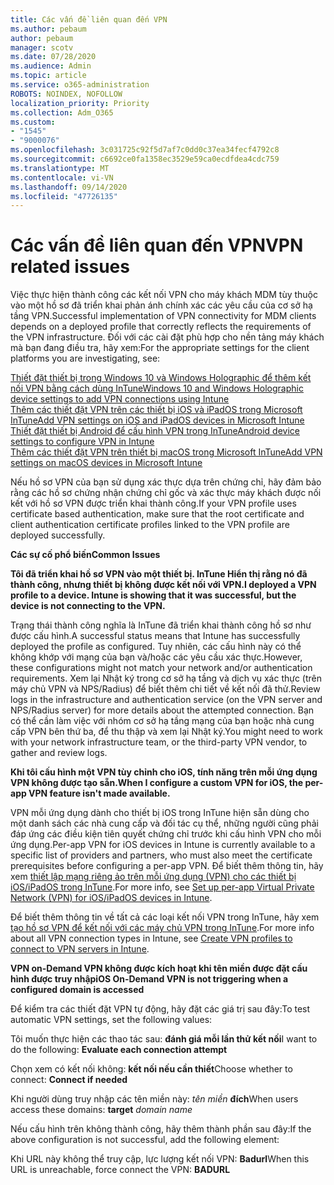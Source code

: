 ```yaml
---
title: Các vấn đề liên quan đến VPN
ms.author: pebaum
author: pebaum
manager: scotv
ms.date: 07/28/2020
ms.audience: Admin
ms.topic: article
ms.service: o365-administration
ROBOTS: NOINDEX, NOFOLLOW
localization_priority: Priority
ms.collection: Adm_O365
ms.custom:
- "1545"
- "9000076"
ms.openlocfilehash: 3c031725c92f5d7af7c0dd0c37ea34fecf4792c8
ms.sourcegitcommit: c6692ce0fa1358ec3529e59ca0ecdfdea4cdc759
ms.translationtype: MT
ms.contentlocale: vi-VN
ms.lasthandoff: 09/14/2020
ms.locfileid: "47726135"
---
```

# <a name="vpn-related-issues"></a><span data-ttu-id="51823-102">Các vấn đề liên quan đến VPN</span><span class="sxs-lookup"><span data-stu-id="51823-102">VPN related issues</span></span>

<span data-ttu-id="51823-103">Việc thực hiện thành công các kết nối VPN cho máy khách MDM tùy thuộc vào một hồ sơ đã triển khai phản ánh chính xác các yêu cầu của cơ sở hạ tầng VPN.</span><span class="sxs-lookup"><span data-stu-id="51823-103">Successful implementation of VPN connectivity for MDM clients depends on a deployed profile that correctly reflects the requirements of the VPN infrastructure.</span></span> <span data-ttu-id="51823-104">Đối với các cài đặt phù hợp cho nền tảng máy khách mà bạn đang điều tra, hãy xem:</span><span class="sxs-lookup"><span data-stu-id="51823-104">For the appropriate settings for the client platforms you are investigating, see:</span></span> 

[<span data-ttu-id="51823-105">Thiết đặt thiết bị trong Windows 10 và Windows Holographic để thêm kết nối VPN bằng cách dùng InTune</span><span class="sxs-lookup"><span data-stu-id="51823-105">Windows 10 and Windows Holographic device settings to add VPN connections using Intune</span></span>](https://docs.microsoft.com/intune/vpn-settings-windows-10)  
[<span data-ttu-id="51823-106">Thêm các thiết đặt VPN trên các thiết bị iOS và iPadOS trong Microsoft InTune</span><span class="sxs-lookup"><span data-stu-id="51823-106">Add VPN settings on iOS and iPadOS devices in Microsoft Intune</span></span>](https://docs.microsoft.com/intune/vpn-settings-ios)  
[<span data-ttu-id="51823-107">Thiết đặt thiết bị Android để cấu hình VPN trong InTune</span><span class="sxs-lookup"><span data-stu-id="51823-107">Android device settings to configure VPN in Intune</span></span>](https://docs.microsoft.com/intune/vpn-settings-android)  
[<span data-ttu-id="51823-108">Thêm các thiết đặt VPN trên thiết bị macOS trong Microsoft InTune</span><span class="sxs-lookup"><span data-stu-id="51823-108">Add VPN settings on macOS devices in Microsoft Intune</span></span>](https://docs.microsoft.com/mem/intune/configuration/vpn-settings-macos)

<span data-ttu-id="51823-109">Nếu hồ sơ VPN của bạn sử dụng xác thực dựa trên chứng chỉ, hãy đảm bảo rằng các hồ sơ chứng nhận chứng chỉ gốc và xác thực máy khách được nối kết với hồ sơ VPN được triển khai thành công.</span><span class="sxs-lookup"><span data-stu-id="51823-109">If your VPN profile uses certificate based authentication, make sure that the root certificate and client authentication certificate profiles linked to the VPN profile are deployed successfully.</span></span>

<span data-ttu-id="51823-110">**Các sự cố phổ biến**</span><span class="sxs-lookup"><span data-stu-id="51823-110">**Common Issues**</span></span>

<span data-ttu-id="51823-111">**Tôi đã triển khai hồ sơ VPN vào một thiết bị. InTune Hiển thị rằng nó đã thành công, nhưng thiết bị không được kết nối với VPN.**</span><span class="sxs-lookup"><span data-stu-id="51823-111">**I deployed a VPN profile to a device. Intune is showing that it was successful, but the device is not connecting to the VPN.**</span></span>

<span data-ttu-id="51823-112">Trạng thái thành công nghĩa là InTune đã triển khai thành công hồ sơ như được cấu hình.</span><span class="sxs-lookup"><span data-stu-id="51823-112">A successful status means that Intune has successfully deployed the profile as configured.</span></span> <span data-ttu-id="51823-113">Tuy nhiên, các cấu hình này có thể không khớp với mạng của bạn và/hoặc các yêu cầu xác thực.</span><span class="sxs-lookup"><span data-stu-id="51823-113">However, these configurations might not match your network and/or authentication requirements.</span></span> <span data-ttu-id="51823-114">Xem lại Nhật ký trong cơ sở hạ tầng và dịch vụ xác thực (trên máy chủ VPN và NPS/Radius) để biết thêm chi tiết về kết nối đã thử.</span><span class="sxs-lookup"><span data-stu-id="51823-114">Review logs in the infrastructure and authentication service (on the VPN server and NPS/Radius server) for more details about the attempted connection.</span></span> <span data-ttu-id="51823-115">Bạn có thể cần làm việc với nhóm cơ sở hạ tầng mạng của bạn hoặc nhà cung cấp VPN bên thứ ba, để thu thập và xem lại Nhật ký.</span><span class="sxs-lookup"><span data-stu-id="51823-115">You might need to work with your network infrastructure team, or the third-party VPN vendor, to gather and review logs.</span></span>

<span data-ttu-id="51823-116">**Khi tôi cấu hình một VPN tùy chỉnh cho iOS, tính năng trên mỗi ứng dụng VPN không được tạo sẵn.**</span><span class="sxs-lookup"><span data-stu-id="51823-116">**When I configure a custom VPN for iOS, the per-app VPN feature isn't made available.**</span></span>

<span data-ttu-id="51823-117">VPN mỗi ứng dụng dành cho thiết bị iOS trong InTune hiện sẵn dùng cho một danh sách các nhà cung cấp và đối tác cụ thể, những người cũng phải đáp ứng các điều kiện tiên quyết chứng chỉ trước khi cấu hình VPN cho mỗi ứng dụng.</span><span class="sxs-lookup"><span data-stu-id="51823-117">Per-app VPN for iOS devices in Intune is currently available to a specific list of providers and partners, who must also meet the certificate prerequisites before configuring a per-app VPN.</span></span> <span data-ttu-id="51823-118">Để biết thêm thông tin, hãy xem [thiết lập mạng riêng ảo trên mỗi ứng dụng (VPN) cho các thiết bị iOS/iPadOS trong InTune](https://docs.microsoft.com/intune/vpn-setting-configure-per-app).</span><span class="sxs-lookup"><span data-stu-id="51823-118">For more info, see [Set up per-app Virtual Private Network (VPN) for iOS/iPadOS devices in Intune](https://docs.microsoft.com/intune/vpn-setting-configure-per-app).</span></span> 

<span data-ttu-id="51823-119">Để biết thêm thông tin về tất cả các loại kết nối VPN trong InTune, hãy xem [tạo hồ sơ VPN để kết nối với các máy chủ VPN trong InTune](https://docs.microsoft.com/intune/vpn-settings-configure).</span><span class="sxs-lookup"><span data-stu-id="51823-119">For more info about all VPN connection types in Intune, see [Create VPN profiles to connect to VPN servers in Intune](https://docs.microsoft.com/intune/vpn-settings-configure).</span></span>  

<span data-ttu-id="51823-120">**VPN on-Demand VPN không được kích hoạt khi tên miền được đặt cấu hình được truy nhập**</span><span class="sxs-lookup"><span data-stu-id="51823-120">**iOS On-Demand VPN is not triggering when a configured domain is accessed**</span></span>

<span data-ttu-id="51823-121">Để kiểm tra các thiết đặt VPN tự động, hãy đặt các giá trị sau đây:</span><span class="sxs-lookup"><span data-stu-id="51823-121">To test automatic VPN settings, set the following values:</span></span>

<span data-ttu-id="51823-122">Tôi muốn thực hiện các thao tác sau: **đánh giá mỗi lần thử kết nối**</span><span class="sxs-lookup"><span data-stu-id="51823-122">I want to do the following: **Evaluate each connection attempt**</span></span> 

<span data-ttu-id="51823-123">Chọn xem có kết nối không: **kết nối nếu cần thiết**</span><span class="sxs-lookup"><span data-stu-id="51823-123">Choose whether to connect: **Connect if needed**</span></span>

<span data-ttu-id="51823-124">Khi người dùng truy nhập các tên miền này: *tên miền* **đích**</span><span class="sxs-lookup"><span data-stu-id="51823-124">When users access these domains: **target** *domain name*</span></span>

<span data-ttu-id="51823-125">Nếu cấu hình trên không thành công, hãy thêm thành phần sau đây:</span><span class="sxs-lookup"><span data-stu-id="51823-125">If the above configuration is not successful, add the following element:</span></span>

<span data-ttu-id="51823-126">Khi URL này không thể truy cập, lực lượng kết nối VPN: **Badurl**</span><span class="sxs-lookup"><span data-stu-id="51823-126">When this URL is unreachable, force connect the VPN: **BADURL**</span></span>